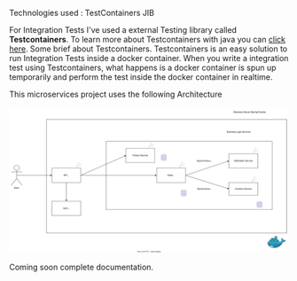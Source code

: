 Technologies used : 
TestContainers
JIB

For Integration Tests I've used a external Testing library called **Testcontainers**. To learn more about Testcontainers with java you can [click here](https://testcontainers.com/guides/getting-started-with-testcontainers-for-java/).
Some brief about Testcontainers. Testcontainers is an easy solution to run Integration Tests inside a docker container. When you write a integration test using Testcontainers, what happens is a docker container is spun up temporarily and perform the test inside the docker container in realtime. 


This microservices project uses the following Architecture

![Architecture](assets/diagram.drawio.svg)

Coming soon complete documentation.
